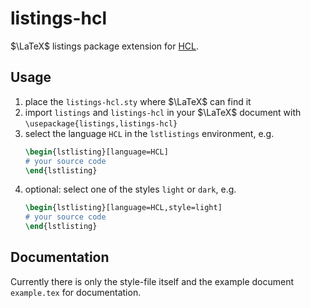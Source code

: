 # listings-hcl
$\LaTeX$ listings package extension for [HCL](https://www.terraform.io/language).

## Usage
1. place the `listings-hcl.sty` where $\LaTeX$ can find it
1. import `listings` and `listings-hcl` in your $\LaTeX$ document with `\usepackage{listings,listings-hcl}`
1. select the language `HCL` in the `lstlistings` environment, e.g.
   ```latex
   \begin{lstlisting}[language=HCL]
   # your source code
   \end{lstlisting}
   ```
1. optional: select one of the styles `light` or `dark`, e.g.
   ```latex
   \begin{lstlisting}[language=HCL,style=light]
   # your source code
   \end{lstlisting}
   ```

## Documentation
Currently there is only the style-file itself and the example document `example.tex` for documentation.

